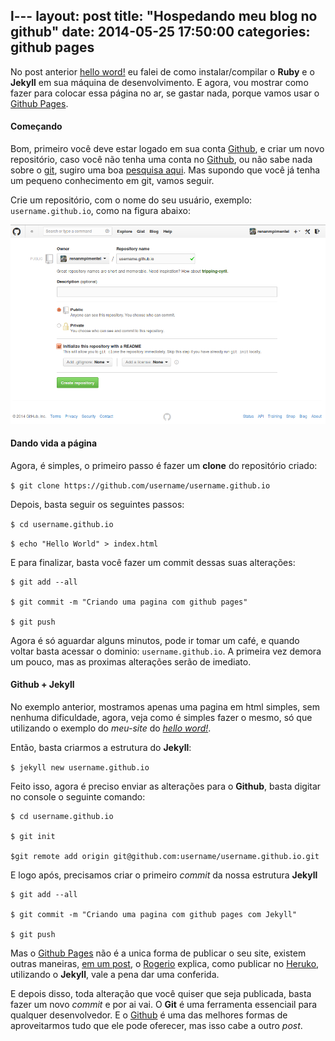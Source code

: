 l---
layout: post
title:  "Hospedando meu blog no github"
date:   2014-05-25 17:50:00
categories: github pages
---


No post anterior [hello word!] eu falei de como instalar/compilar o **Ruby** e o **Jekyll** em sua máquina de desenvolvimento. E agora, vou mostrar como fazer para colocar essa página no ar, se gastar nada, porque vamos usar o [Github Pages].

#### Começando

Bom, primeiro você deve estar logado em sua conta [Github], e criar um novo repositório, caso você não tenha uma conta no [Github], ou não sabe nada sobre o [git], sugiro uma boa [pesquisa aqui]. Mas supondo que você já tenha um pequeno conhecimento em git, vamos seguir.

Crie um repositório, com o nome do seu usuário, exemplo: ``username.github.io``, como na figura abaixo:

![alt text](/assets/images/github-pages-01.png "Criando novo repositório")


#### Dando vida a página

Agora, é simples, o primeiro passo é fazer um **clone** do repositório criado:

```$ git clone https://github.com/username/username.github.io ```

Depois, basta seguir os seguintes passos:

```$ cd username.github.io``` 

```$ echo "Hello World" > index.html``` 

E para finalizar, basta você fazer um commit dessas suas alterações:

```
$ git add --all

$ git commit -m "Criando uma pagina com github pages"

$ git push
```

Agora é só aguardar alguns minutos, pode ir tomar um café, e quando voltar basta acessar o dominio: ``username.github.io``. A primeira vez demora um pouco, mas as proximas alterações serão de imediato.

#### Github + Jekyll

No exemplo anterior, mostramos apenas uma pagina em html simples, sem nenhuma dificuldade, agora, veja como é simples fazer o mesmo, só que utilizando o exemplo do _meu-site_ do _[hello word!]_.

Então, basta criarmos a estrutura do **Jekyll**:

```$ jekyll new username.github.io ```

Feito isso, agora é preciso enviar as alterações para o **Github**, basta digitar no console o seguinte comando:

```
$ cd username.github.io

$ git init

$git remote add origin git@github.com:username/username.github.io.git
```

E logo após, precisamos criar o primeiro _commit_ da nossa estrutura **Jekyll**

```
$ git add --all

$ git commit -m "Criando uma pagina com github pages com Jekyll"

$ git push
```

Mas o [Github Pages] não é a unica forma de publicar o seu site, existem outras maneiras, [em um post], o [Rogerio] explica, como publicar no [Heruko], utilizando o **Jekyll**, vale a pena dar uma conferida.

E depois disso, toda alteração que você quiser que seja publicada, basta fazer um novo _commit_ e por ai vai. O **Git** é uma ferramenta essenciail para qualquer desenvolvedor. E o [Github] é uma das melhores formas de aproveitarmos tudo que ele pode oferecer, mas isso cabe a outro _post_.

[hello word!]: http://renanmpimentel.github.io/others/2014/05/24/hello-word.html
[Github Pages]: https://pages.github.com/
[Github]: https://www.github.com/
[git]:http://git-scm.com/
[pesquisa aqui]: https://www.google.com.br/search?client=ubuntu&hs=TzL&channel=fs&q=about+git+and+github&oq=about+git+and+github
[Rogerio]: http://rogerio.me
[em um post]: http://rogerio.me/paginas-estaticas-com-jekyll-no-heroku
[Heruko]: https://www.heroku.com/
